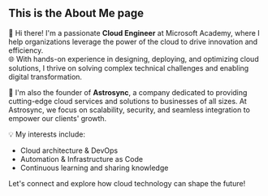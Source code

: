 ## This is the About Me page
  
👋 Hi there! I'm a passionate **Cloud Engineer** at Microsoft Academy, where I help organizations leverage the power of the cloud to drive innovation and efficiency.  
🌐 With hands-on experience in designing, deploying, and optimizing cloud solutions, I thrive on solving complex technical challenges and enabling digital transformation.

🚀 I'm also the founder of **Astrosync**, a company dedicated to providing cutting-edge cloud services and solutions to businesses of all sizes. At Astrosync, we focus on scalability, security, and seamless integration to empower our clients' growth.

💡 My interests include:
- Cloud architecture & DevOps
- Automation & Infrastructure as Code
- Continuous learning and sharing knowledge

Let's connect and explore how cloud technology can shape the future!  